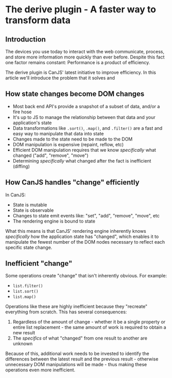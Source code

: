 # The derive plugin - A faster way to transform data

## Introduction

The devices you use today to interact with the web communicate, process, and
store more information more quickly than ever before. Despite this fact
one factor remains constant: Performance is a product of efficiency.

The derive plugin is CanJS' latest initiative to improve efficiency. In this
article we'll introduce the problem that it solves and

## How state changes become DOM changes

- Most back end API's provide a snapshot of a subset of data, and/or
  a fire hose
- It's up to JS to manage the relationship between that data and your
  application's state
- Data transformations like `.sort()`, `.map()`, and `.filter()` are
  a fast and easy way to manipulate that data into state
- Changes made to the state need to be made to the DOM
- DOM manipulation is expensive (repaint, reflow, etc)
- Efficient DOM manipulation requires that we know *specifically*
  what changed ("add", "remove", "move")
- Determining *specifically* what changed after the fact is inefficient
  (diffing)

## How CanJS handles "change" efficiently

In CanJS:

- State is mutable
- State is observable
- Changes to state emit events like: "set", "add", "remove", "move", etc
- The rendering engine is bound to state

What this means is that CanJS' rendering engine inherently knows *specifically*
how the application state has "changed", which enables it to manipulate the
fewest number of the DOM nodes necessary to reflect each specific state change.

## Inefficient "change"

Some operations create "change" that isn't inherently obvious. For
example:

- `list.filter()`
- `list.sort()`
- `list.map()`

Operations like these are highly inefficient because they "recreate"
everything from scratch. This has several consequences:

1. Regardless of the amount of change - whether it be a single property or
   entire list replacement - the same amount of work is required
   to obtain a new result
1. The *specifics* of what "changed" from one result to another are unknown

Because of this, additional work needs to be invested to identify the
differences between the latest result and the previous result - otherwise
unnecessary DOM manipulations will be made - thus making these operations
even more inefficient.

